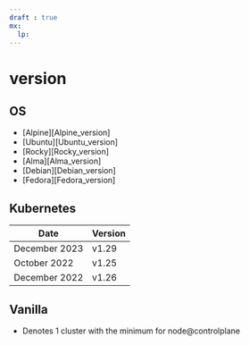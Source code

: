 ```yaml
---
draft : true
mx:  
  lp:
---
```



# version 
## OS

  - [Alpine][Alpine_version]
  - [Ubuntu][Ubuntu_version]
  - [Rocky][Rocky_version]
  - [Alma][Alma_version]
  - [Debian][Debian_version]
  - [Fedora][Fedora_version]
## Kubernetes

|Date|Version|
|-|-|
|December 2023|v1.29|
|October 2022|v1.25|
|December 2022|v1.26|

## Vanilla

- Denotes 1 cluster with the minimum for node@controlplane


